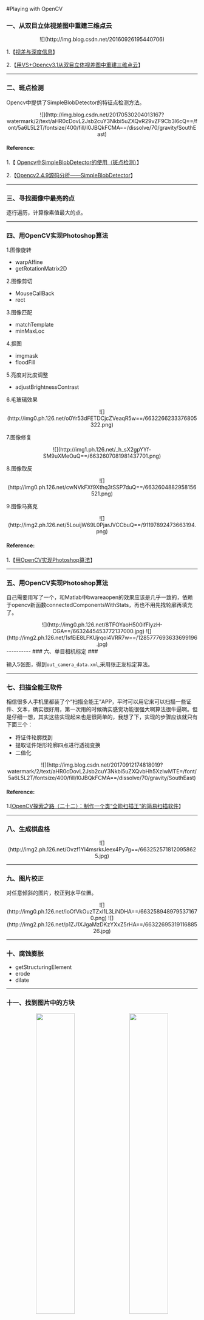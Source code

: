 #Playing with OpenCV

### 一、从双目立体视差图中重建三维点云 ###
<center>
![](http://img.blog.csdn.net/20160926195440706)
</center>



1.【[视差与深度信息](http://www.360doc.com/content/14/0205/15/10724725_349968116.shtml)】

2.【[用VS+Opencv3.1从双目立体视差图中重建三维点云](http://blog.csdn.net/u014283958/article/details/52673304)】

----------
### 二、斑点检测 ###

Opencv中提供了SimpleBlobDetector的特征点检测方法。

<center>
![](http://img.blog.csdn.net/20170530204013167?watermark/2/text/aHR0cDovL2Jsb2cuY3Nkbi5uZXQvR29vZF9Cb3l6cQ==/font/5a6L5L2T/fontsize/400/fill/I0JBQkFCMA==/dissolve/70/gravity/SouthEast)
</center>

#### Reference: ####
1.【 [Opencv中SimpleBlobDetector的使用（斑点检测）](http://blog.csdn.net/good_boyzq/article/details/72811687)】

2.【[Opencv2.4.9源码分析——SimpleBlobDetector](http://blog.csdn.net/zhaocj/article/details/44886475)】

----------
### 三、寻找图像中最亮的点 ###

逐行遍历，计算像素值最大的点。

----------
### 四、用OpenCV实现Photoshop算法 ###
1.图像旋转

- warpAffine
- getRotationMatrix2D

2.图像剪切

- MouseCallBack
- rect

3.图像匹配

- matchTemplate
- minMaxLoc

4.抠图

- imgmask
- floodFill

5.亮度对比度调整

- adjustBrightnessContrast

6.毛玻璃效果

<center>
![](http://img0.ph.126.net/o0Yr53dFETDCjcZVeaqR5w==/6632266233376805322.png)
</center>

7.图像修复

<center>
![](http://img1.ph.126.net/_h_sX2gpYYf-SM9uXMeOuQ==/6632607081981437701.png)
</center>

8.图像取反

<center>
![](http://img0.ph.126.net/cwNVkFXf9Xthq3tSSP7duQ==/6632604882958156521.png)
</center>

9.图像马赛克
<center>
![](http://img2.ph.126.net/5LouijW69L0PjarJVCCbuQ==/91197892473663194.png)
</center>

#### Reference: ####
1.【[用OpenCV实现Photoshop算法](http://blog.csdn.net/c80486/article/details/52505061)】

----------
### 五、用OpenCV实现Photoshop算法 ###

自己需要用写了一个，和Matlab中bwareaopen的效果应该是几乎一致的，依赖于opencv新函数connectedComponentsWithStats，再也不用先找轮廓再填充了。

<center>
![](http://img0.ph.126.net/8TFOYaoH500ifFlyzH-CGA==/6632445453772137000.jpg)
![](http://img2.ph.126.net/1sfEiE8LFKUjrqoi4VRR7w==/1285777693633699196.jpg)
</center>
----------
### 六、单目相机标定 ###

输入5张图，得到`out_camera_data.xml`,采用张正友标定算法。

----------
### 七、扫描全能王软件 ###
相信很多人手机里都装了个“扫描全能王”APP，平时可以用它来可以扫描一些证件、文本，确实很好用，第一次用的时候确实感觉功能很强大啊算法很牛逼啊。但是仔细一想，其实这些实现起来也是很简单的，我想了下，实现的步骤应该就只有下面三个：

- 将证件轮廓找到
- 提取证件矩形轮廓四点进行透视变换
- 二值化
<center>
![](http://img.blog.csdn.net/20170912174818019?watermark/2/text/aHR0cDovL2Jsb2cuY3Nkbi5uZXQvbHh5XzIwMTE=/font/5a6L5L2T/fontsize/400/fill/I0JBQkFCMA==/dissolve/70/gravity/SouthEast)
</center>

#### Reference: ####
1.[[OpenCV探索之路（二十二）：制作一个类“全能扫描王”的简易扫描软件](http://www.cnblogs.com/skyfsm/p/7324346.html)】

----------

### 八、生成棋盘格 ###
<center>
![](http://img2.ph.126.net/Ovzf1YI4msrkrJeex4Py7g==/6632525718120958625.jpg)
</center>

----------

### 九、图片校正 ###

对任意倾斜的图片，校正到水平位置。
<center>
![](http://img0.ph.126.net/ioOfVkOuzTZxI1L3LiNDHA==/6632589489795371670.png)
![](http://img2.ph.126.net/p1ZJ1XJgaMzDKzYXxZ5rHA==/6632269531911688526.jpg)
</center>

----------
### 十、腐蚀膨胀 ###

- getStructuringElement
- erode
- dilate

----------
### 十一、找到图片中的方块 ###
<center>
<img src="https://raw.github.com/alyssaq/opencv/master/imgs/2stickies.jpg" width="45%" /> 
&nbsp;&nbsp;&nbsp; 
<img src="https://raw.github.com/alyssaq/opencv/master/imgs/out-2stickies.jpg" width="45%"/>

<br>

<img src="https://raw.github.com/alyssaq/opencv/master/imgs/manyStickies.jpg" width="45%" /> 
&nbsp;&nbsp;&nbsp; 
<img src="https://raw.github.com/alyssaq/opencv/master/imgs/out-manyStickies.jpg" width="45%"/>

</center>
----------
### 十二、图像拼接 ###
图像拼接在实际的应用场景很广，比如无人机航拍，遥感图像等等，图像拼接是进一步做图像理解基础步骤，拼接效果的好坏直接影响接下来的工作，所以一个好的图像拼接算法非常重要。

再举一个身边的例子吧，你用你的手机对某一场景拍照，但是你没有办法一次将所有你要拍的景物全部拍下来，所以你对该场景从左往右依次拍了好几张图，来把你要拍的所有景物记录下来。那么我们能不能把这些图像拼接成一个大图呢？我们利用opencv就可以做到图像拼接的效果！
#### Reference: ####
1.【[OpenCV探索之路（二十四）图像拼接和图像融合技术](http://www.cnblogs.com/skyfsm/p/7411961.html)】

----------
### 十三、寻找最大内切圆 ###
- FindBigestContour
- pointPolygonTest

<center>
![](http://img1.ph.126.net/Vgf0abm6mGJeKP-nlX2snA==/2605050909476536579.jpg)
</center>

----------
### 十四、拼图游戏 ###

- 随机调换所有的子图像序列的位置，用于在 Splite image中显示
- 鼠标回调函数，用于获取需要查找的子图像在原图像中的位置，并叠加显示在目标图像中

#### Reference: ####
1.【[儿时经典“手游”—拼图板小游戏Opencv实现](http://tieba.baidu.com/p/4702664058)】

----------
### 十五、获得物体的主要方向 ###
- 分别获得每个工件的轮廓；
- 处理每个轮廓，采用pca(主成分分析）方法，获得所有轮廓点的集合的中点，主要方向等信息；
- 绘图并返回结果。
#### Reference: ####
1.【[如何获得物体的主要方向](http://www.cnblogs.com/jsxyhelu/p/7690699.html)？】 

----------

### 十六、图像细化 ###
<center>
![](http://img2.ph.126.net/-Gamt5EA655zN9M7GqCVjg==/6632574096632575397.png)
![](http://img0.ph.126.net/4iGNvQsPyB2CR4Kvxwuaeg==/6632538912260488725.png)
</center>

#### Reference: ####
1.[http://wenku.baidu.com/link?url=EWMEJdckKwG-Ws4cG1iGCoggiClRA98TsFglT8keOGUZC-9gLLw4x_TjFRLAMYvFvt0kc6-wREScy674VKGakurs-iAOr4XZ0Xdx-PtoEga](http://wenku.baidu.com/link?url=EWMEJdckKwG-Ws4cG1iGCoggiClRA98TsFglT8keOGUZC-9gLLw4x_TjFRLAMYvFvt0kc6-wREScy674VKGakurs-iAOr4XZ0Xdx-PtoEga "Zhang快速并行细化算法")

2.[细化算法](http://blog.sina.com.cn/s/blog_6f611c3001017y5m.html)

3.[论文 A fast parallel algorithm for thinning digital patterns](http://wenku.baidu.com/link?url=CUrmS4LgO7DAL7GFl4yWZLkghCfvYnR3VvVsr3gj3lF_VTtS97nFz3B_1q2iXQDLObX_4oPM_qBPUPkdGMk6gXw7NdFP5spItERvqxfbK6W)

----------
### 十七、寻找轮廓中心点 ###
- 阈值
- 寻找轮廓
- 计算中心点

<center>
![](https://images2018.cnblogs.com/blog/508489/201712/508489-20171203214438304-834121282.png)
</center>

----------
### 十八、黏连细胞计数 ###
- 寻找该图像的最小凸闭包，
- 凸闭包和凹图形相减得到凹区域
- 提取凹区域的轮廓
- 按照区域面积大小最为权重，选取最大的两个区域作为凹点所在区域
- 遍历这两个区域，寻找距离最短的两个点作为凹点
- 基于该两个凹点分割

<center>
![](http://img.blog.csdn.net/20170725114507556?watermark/2/text/aHR0cDovL2Jsb2cuY3Nkbi5uZXQvcXFfMTU5NDc3ODc=/font/5a6L5L2T/fontsize/400/fill/I0JBQkFCMA==/dissolve/70/gravity/Center)
</center>

#### Reference: ####
1.【[【opencv】凹点切分，种子计数，细胞计数前提 17/7/25更新](http://blog.csdn.net/qq_15947787/article/details/74583077)】 

----------
